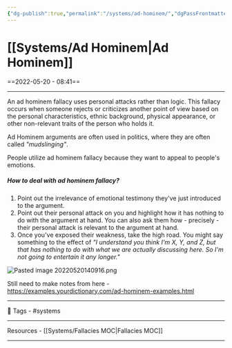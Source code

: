 ```yaml
---
{"dg-publish":true,"permalink":"/systems/ad-hominem/","dgPassFrontmatter":true,"noteIcon":"1","created":"2023-11-14T21:08:39.440+05:30","updated":"2023-12-12T01:02:48.961+05:30"}
---
```


# [[Systems/Ad Hominem\|Ad Hominem]]
==2022-05-20 - 08:41==

---
An ad hominem fallacy uses personal attacks rather than logic.
This fallacy occurs when someone rejects or criticizes another point of view based on the personal characteristics, ethnic background, physical appearance, or other non-relevant traits of the person who holds it.

Ad Hominem arguments are often used in politics, where they are often called *"mudslinging"*.

People utilize ad hominem fallacy because they want to appeal to people's emotions.

##### How to deal with ad hominem fallacy?
1. Point out the irrelevance of emotional testimony they've just introduced to the argument.
2. Point out their personal attack on you and highlight how it has nothing to do with the argument at hand. You can also ask them how - precisely - their personal attack is relevant to the argument at hand.
3. Once you've exposed their weakness, take the high road. You might say something to the effect of *"I understand you think I'm X, Y, and Z, but that has nothing to do with what we are actually discussing here. So I'm not going to entertain it any longer."*

![Pasted image 20220520140916.png](/img/user/Resources/%F0%9F%93%81%20Files/%F0%9F%93%B8Images/Pasted%20image%2020220520140916.png)

Still need to make notes from here - https://examples.yourdictionary.com/ad-hominem-examples.html

---
 🧶 Tags - #systems

---
 Resources - [[Systems/Fallacies MOC\|Fallacies MOC]]

---